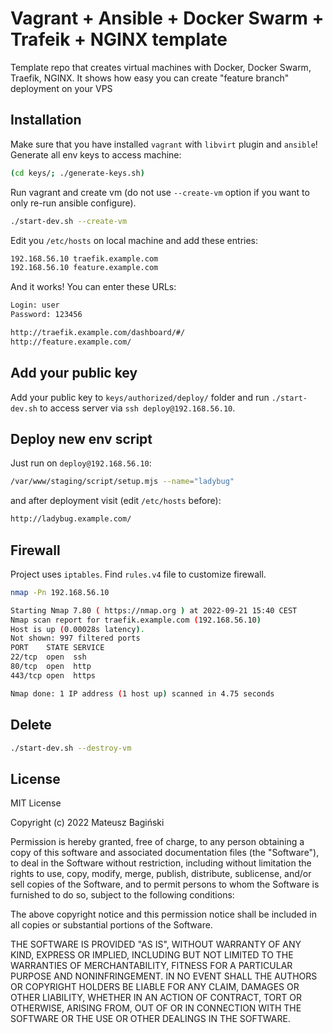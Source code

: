 # Vagrant + Ansible + Docker Swarm + Trafeik + NGINX template

Template repo that creates virtual machines with Docker, Docker Swarm, Traefik, NGINX. It shows how easy you can create "feature branch" deployment on your VPS

## Installation

Make sure that you have installed `vagrant` with `libvirt` plugin and `ansible`! Generate all env keys to access machine:

```bash
(cd keys/; ./generate-keys.sh)
```

Run vagrant and create vm (do not use `--create-vm` option if you want to only re-run ansible configure).

```bash
./start-dev.sh --create-vm
```

Edit you `/etc/hosts` on local machine and add these entries:

```bash
192.168.56.10 traefik.example.com
192.168.56.10 feature.example.com
```

And it works! You can enter these URLs:

```bash
Login: user
Password: 123456

http://traefik.example.com/dashboard/#/
http://feature.example.com/
```

## Add your public key

Add your public key to `keys/authorized/deploy/` folder and run `./start-dev.sh` to access server via `ssh deploy@192.168.56.10`.

## Deploy new env script

Just run on `deploy@192.168.56.10`:

```bash
/var/www/staging/script/setup.mjs --name="ladybug"
```

and after deployment visit (edit `/etc/hosts` before):

```bash
http://ladybug.example.com/
```

## Firewall

Project uses `iptables`. Find `rules.v4` file to customize firewall.

```bash
nmap -Pn 192.168.56.10

Starting Nmap 7.80 ( https://nmap.org ) at 2022-09-21 15:40 CEST
Nmap scan report for traefik.example.com (192.168.56.10)
Host is up (0.00028s latency).
Not shown: 997 filtered ports
PORT    STATE SERVICE
22/tcp  open  ssh
80/tcp  open  http
443/tcp open  https

Nmap done: 1 IP address (1 host up) scanned in 4.75 seconds
```

## Delete

```bash
./start-dev.sh --destroy-vm
```

## License

MIT License

Copyright (c) 2022 Mateusz Bagiński

Permission is hereby granted, free of charge, to any person obtaining a copy
of this software and associated documentation files (the "Software"), to deal
in the Software without restriction, including without limitation the rights
to use, copy, modify, merge, publish, distribute, sublicense, and/or sell
copies of the Software, and to permit persons to whom the Software is
furnished to do so, subject to the following conditions:

The above copyright notice and this permission notice shall be included in all
copies or substantial portions of the Software.

THE SOFTWARE IS PROVIDED "AS IS", WITHOUT WARRANTY OF ANY KIND, EXPRESS OR
IMPLIED, INCLUDING BUT NOT LIMITED TO THE WARRANTIES OF MERCHANTABILITY,
FITNESS FOR A PARTICULAR PURPOSE AND NONINFRINGEMENT. IN NO EVENT SHALL THE
AUTHORS OR COPYRIGHT HOLDERS BE LIABLE FOR ANY CLAIM, DAMAGES OR OTHER
LIABILITY, WHETHER IN AN ACTION OF CONTRACT, TORT OR OTHERWISE, ARISING FROM,
OUT OF OR IN CONNECTION WITH THE SOFTWARE OR THE USE OR OTHER DEALINGS IN THE
SOFTWARE.
